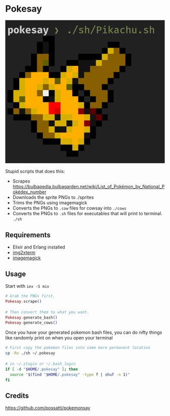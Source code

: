 # Pokesay

![Sample](./sample.png)

Stupid scripts that does this:

* Scrapes https://bulbapedia.bulbagarden.net/wiki/List_of_Pokémon_by_National_Pokédex_number
* Downloads the sprite PNGs to ./sprites
* Trims the PNGs using imagemagick
* Converts the PNGs to `.cow` files for cowsay into `./cows`
* Converts the PNGs to `.sh` files for executables that will print to terminal. `./sh`

## Requirements

* Elixir and Erlang installed
* [img2xterm]
* [imagemagick]

[img2xterm]: https://github.com/XenGi/img2xterm
[imagemagick]: https://imagemagick.org

## Usage

Start with `iex -S mix`

```elixir
# Grab the PNGs first.
Pokesay.scrape()

# Then convert them to what you want.
Pokesay.generate_bash()
Pokesay.generate_cows()
```

Once you have your generated pokemon bash files, you can do nifty things like
randomly print on when you open your terminal

```sh
# First copy the pokemon files into some more permanent location
cp -Rv ./sh ~/.pokesay

# in ~/.zlogin or ~/.bash_login
if [ -d "$HOME/.pokesay" ]; then
  source "$(find "$HOME/.pokesay" -type f | shuf -n 1)"
fi
```

## Credits

https://github.com/possatti/pokemonsay
